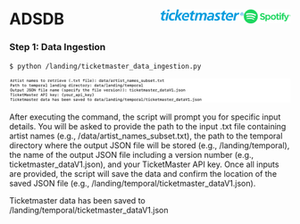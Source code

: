 # ADSDB <a href="https://github.com/evamartin1240/ADSDB"><img src="others/spotify.png" align="right" height="25" /></a> <a href="https://github.com/evamartin1240/ADSDB"><img src="others/ticketmaster.png" align="right" height="20" /></a>

### Step 1: Data Ingestion

```bash
$ python /landing/ticketmaster_data_ingestion.py
```

![Description of the image](others/ticket_ingestion.png)

After executing the command, the script will prompt you for specific input details. You will be asked to provide the path to the input .txt file containing artist names (e.g., /data/artist_names_subset.txt), the path to the temporal directory where the output JSON file will be stored (e.g., /landing/temporal), the name of the output JSON file including a version number (e.g., ticketmaster_dataV1.json), and your TicketMaster API key. Once all inputs are provided, the script will save the data and confirm the location of the saved JSON file (e.g., /landing/temporal/ticketmaster_dataV1.json).

Ticketmaster data has been saved to /landing/temporal/ticketmaster_dataV1.json


